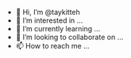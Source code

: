- 👋 Hi, I’m @taykitteh
- 👀 I’m interested in ...
- 🌱 I’m currently learning ...
- 💞️ I’m looking to collaborate on ...
- 📫 How to reach me ...

<!---
taykitteh/taykitteh is a ✨ special ✨ repository because its `README.md` (this file) appears on your GitHub profile.
You can click the Preview link to take a look at your changes.
--->
